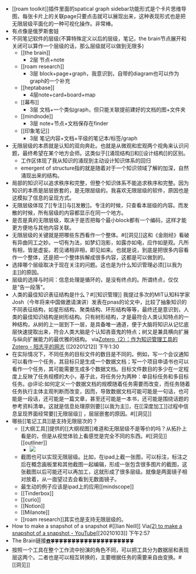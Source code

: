 - [[roam toolkit]]插件里面的spatical graph sidebar功能形式是个卡片思维导图，每张卡片上的关联page只要点击就可以展现出来，这种表现形式也是把无限层级平面化的一种可视化操作。非常棒。
- 有点像是俄罗斯套娃
- 不同笔记软件的层级(不算特殊定义以后的层级，笔记，the brain节点展开和关闭可以算作一个层级的话，那么层级就可以做到无限多)
    - [[the brain]]
        - 2层 节点+note
    - [[roam research]]
        - 3层 block+page+graph，我意识到，自带的diagram也可以作为graph的一个补充
    - [[heptabase]]
        - 4层note+card+board+map
    - [[幕布]]
        - 3层 文档+一个类似graph，但只能关联提前建好的文档的图+文件夹
    - [[mindnode]]
        - 3层 note+节点+文档保存在finder
    - [[印象笔记]]
        - 3层 笔记内容+文档+平级的笔记本/标签/graph
- 无限层级的本质就是认知的双向奔赴。也就是从微观和宏观两个视角来认识问题，最终希望在某个地方会师。这类似于[[涌现结构]]和[[设计结构]]的区别。
    - 工作区体现了我从知识的涌现到主动设计知识体系的回归
    - emergent of structure指的就是随着对于一个知识领域了解的加深，自然涌现出来的结构。
- 局部的知识可以追求秩序和完整，但整个知识体系不能追求秩序和完整。因为知识的本质是层层嵌套的，是无限层级的。我喜欢无限层级的软件，原因也是这模拟了信息的呈现方式。
- 无限层级体现了[[专注]]与[[发散]]。专注的时候，只查看本层级的内容。而发散的时候，所有层级的内容都显示在同一个地方。
- 是否是真的无限层级，取决于是否把每个最小block都有一个编码，这样才能更方便地与其他内容关联。
- 无限层级的关键就是把哪些东西看作一个整体。#[[洞见]]这和《金刚经》看破有异曲同工之妙。一切有为法，如梦幻泡影，如露亦如电，应作如是观。凡所有相，皆是虚妄。若见诸相非相，即见如来。也就是说，到底是把很多内容看作一个整体，还是把一个整体拆解成很多内容，这都是可以做到的。
- 选择哪个层级取决于现在关注的问题。这也是为什么知识管理必须[[以我为主]]的原因。
- 层级的选择与时间：信息处理是循环的，是没有终点的。所谓终点，仅仅是“告一段落”。
- 人类的最佳知识表征结构是什么？#[[知识管理]]
我提过多次的MIT认知科学家Josh（今年将来中国做邀请演讲）发表在pnas的论文中，比较了抽象知识的不同表征结构，如星形结构、聚类结构、环形结构等等，最终还是意识到，人类的最佳知识结构是树形结构。只有树形结构，才是最符合人类认知特点的一种结构，从树的上一层到下一层，是具备唯一通道，便于大脑将知识从记忆底层快速提取出来，符合人类大脑是个认知吝啬鬼的特点；树又是兼具横向扩展与纵向扩展能力的最优雅的结构。
via[Zotero（2）：作为知识管理工具的Zotero - 阳志平的网志](https://www.yangzhiping.com/tech/zotero2.html)
[[20201212]] 下午1:30
- 在实际情况下，不同任务的目标文件的数目是不同的。例如，写一个会议通知可以看作一个任务，其目标只是生成一个数据文档；写一个项目申请书也可以看作一个任务，其可能需要生成多个数据文档。目标文件数目的多少在一定程度上反映了任务规模的大小，基于此，将任务分为两种：单目标任务和多目标任务。@评论:如何定义一个数据文档的规模随着任务需要而改变，而任务随着任务执行主体主观判断而改变，因而，导致数据文档可能可能是一句话，也可能是一段话，还可能是一篇文章，甚至还可能是一本书，还可能是围绕话题的参考资料清单。这就是信息处理原则要[[以我为主]]，在[[深度加工]]过程中信息呈现界面经常要[[无限层级]] ，层层嵌套的原因。#[[洞见]]
- 哪些[[笔记工具]]是支持无限层次的？
    - [[大纲工具]]提供的[[大纲视图]]难道和无限层级不是等价的吗？从拓扑上看是的，但是从视觉体验上看感觉是完全不同的东西。#[[洞见]][[outliner]]
        - ![](https://firebasestorage.googleapis.com/v0/b/firescript-577a2.appspot.com/o/imgs%2Fapp%2Fxinyiheng%2FCU2kznpIWH.png?alt=media&token=33d922d0-7ee7-477a-a618-b8ed9feaf2e3)
    - 截图也可以实现无限层级。比如，在ipad上截一张图，可以标注，标注之后在概念画板里和其他截图一起编辑，形成一张包含很多图片的截图，这张截图以后可能还可以再加工，这就形成了很多层级。就像是两面镜子相对放着，从一面望过去会看到无数面镜子。
    - 最生动的例子应该是ipad上的应用[[mindscope]]
    - [[Tinderbox]]
    - [[curio]]
    - [[Notion]]
    - [[Milanote]]
    - [[roam research]]其实也是支持无限层级的。
- How to make a snapshot of a snapshot #[[Iian Neill]]
Via[(2) to make a snapshot of a snapshot - YouTube](https://www.youtube.com/watch?v=PTnJY0UdMuE)[[20210103]] 下午2:57
- The Brain链接[☎️](brain://api.thebrain.com/g7PXu0IyM0ucARb24SvxiA/m77_JBXhVkOQLRnz9wYXQg/%E7%9F%A5%E8%AF%86%E7%AE%A1%E7%90%86%E7%9A%84%E5%8E%9F%E5%88%99)🍀🍀🍀🍀🍀🍀🍀🍀🍀🍀🍀🍀🍀🍀🍀🍀🍀🍀🍀🍀
- 按照一个工具在整个工作流中扮演的角色不同，可以把工具分为数据层和表现层这两个。二者也是可以相互转换的，主要根据任务的需要来自由变换。#[[洞见]]
